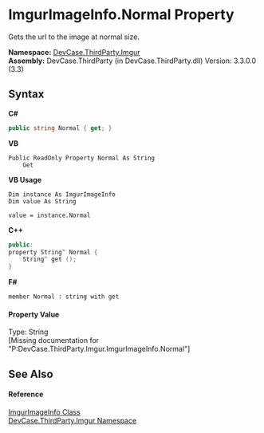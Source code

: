 # ImgurImageInfo.Normal Property 
 

Gets the url to the image at normal size.

**Namespace:**&nbsp;<a href="N_DevCase_ThirdParty_Imgur">DevCase.ThirdParty.Imgur</a><br />**Assembly:**&nbsp;DevCase.ThirdParty (in DevCase.ThirdParty.dll) Version: 3.3.0.0 (3.3)

## Syntax

**C#**<br />
``` C#
public string Normal { get; }
```

**VB**<br />
``` VB
Public ReadOnly Property Normal As String
	Get
```

**VB Usage**<br />
``` VB Usage
Dim instance As ImgurImageInfo
Dim value As String

value = instance.Normal

```

**C++**<br />
``` C++
public:
property String^ Normal {
	String^ get ();
}
```

**F#**<br />
``` F#
member Normal : string with get

```


#### Property Value
Type: String<br />\[Missing <value> documentation for "P:DevCase.ThirdParty.Imgur.ImgurImageInfo.Normal"\]

## See Also


#### Reference
<a href="T_DevCase_ThirdParty_Imgur_ImgurImageInfo">ImgurImageInfo Class</a><br /><a href="N_DevCase_ThirdParty_Imgur">DevCase.ThirdParty.Imgur Namespace</a><br />